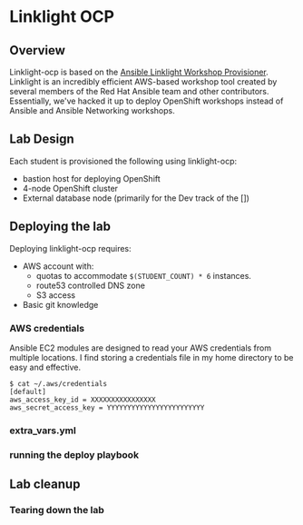 # Linklight OCP

## Overview

Linklight-ocp is based on the [Ansible Linklight Workshop Provisioner](https://github.com/network-automation/linklight). Linklight is an incredibly efficient AWS-based workshop tool created by several members of the Red Hat Ansible team and other contributors. Essentially, we've hacked it up to deploy OpenShift workshops instead of Ansible and Ansible Networking workshops.

## Lab Design

Each student is provisioned the following using linklight-ocp:
* bastion host for deploying OpenShift
* 4-node OpenShift cluster
* External database node (primarily for the Dev track of the [])

## Deploying the lab

Deploying linklight-ocp requires:

* AWS account with:
  * quotas to accommodate `$(STUDENT_COUNT) * 6` instances.
  * route53 controlled DNS zone
  * S3 access
* Basic git knowledge

### AWS credentials

Ansible EC2 modules are designed to read your AWS credentials from multiple locations. I find storing a credentials file in my home directory to be easy and effective.

```
$ cat ~/.aws/credentials
[default]
aws_access_key_id = XXXXXXXXXXXXXXXX
aws_secret_access_key = YYYYYYYYYYYYYYYYYYYYYYYY
```

### extra_vars.yml

### running the deploy playbook

## Lab cleanup

### Tearing down the lab
